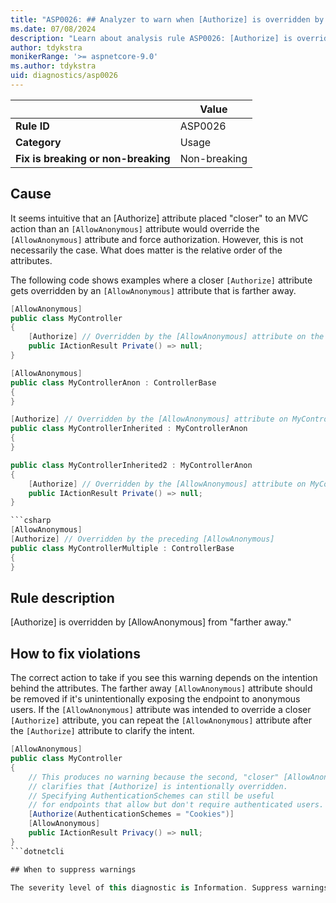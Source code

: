 ```yaml
---
title: "ASP0026: ## Analyzer to warn when [Authorize] is overridden by [AllowAnonymous] from 'farther away'" 
ms.date: 07/08/2024
description: "Learn about analysis rule ASP0026: [Authorize] is overridden by [AllowAnonymous] from 'farther away'"
author: tdykstra
monikerRange: '>= aspnetcore-9.0'
ms.author: tdykstra
uid: diagnostics/asp0026
---
```


| | Value |
|-|-|
| **Rule ID** |ASP0026|
| **Category** |Usage|
| **Fix is breaking or non-breaking** |Non-breaking|

## Cause

It seems intuitive that an [Authorize] attribute placed "closer" to an MVC action than an `[AllowAnonymous]` attribute would override the `[AllowAnonymous]` attribute and force authorization. However, this is not necessarily the case. What does matter is the relative order of the attributes.

The following code shows examples where a closer `[Authorize]` attribute gets overridden by an `[AllowAnonymous]` attribute that is farther away.

```csharp
[AllowAnonymous]
public class MyController
{
    [Authorize] // Overridden by the [AllowAnonymous] attribute on the class
    public IActionResult Private() => null;
}
```

```csharp
[AllowAnonymous]
public class MyControllerAnon : ControllerBase
{
}

[Authorize] // Overridden by the [AllowAnonymous] attribute on MyControllerAnon
public class MyControllerInherited : MyControllerAnon
{
}

public class MyControllerInherited2 : MyControllerAnon
{
    [Authorize] // Overridden by the [AllowAnonymous] attribute on MyControllerAnon
    public IActionResult Private() => null;
}

```csharp
[AllowAnonymous]
[Authorize] // Overridden by the preceding [AllowAnonymous]
public class MyControllerMultiple : ControllerBase
{
}
```

## Rule description

[Authorize] is overridden by [AllowAnonymous] from "farther away."

## How to fix violations

The correct action to take if you see this warning depends on the intention behind the attributes. The farther away `[AllowAnonymous]` attribute should be removed if it's unintentionally exposing the endpoint to anonymous users. If the `[AllowAnonymous]` attribute was intended to override a closer `[Authorize]` attribute, you can repeat the `[AllowAnonymous]` attribute after the `[Authorize]` attribute to clarify the intent.

```csharp
[AllowAnonymous]
public class MyController
{
    // This produces no warning because the second, "closer" [AllowAnonymous]
    // clarifies that [Authorize] is intentionally overridden.
    // Specifying AuthenticationSchemes can still be useful
    // for endpoints that allow but don't require authenticated users.
    [Authorize(AuthenticationSchemes = "Cookies")]
    [AllowAnonymous]
    public IActionResult Privacy() => null;
}
```dotnetcli

## When to suppress warnings

The severity level of this diagnostic is Information. Suppress warnings if your intention is to override the `[Authorize]` attribute.
